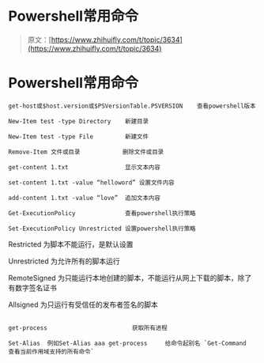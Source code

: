 # Powershell常用命令

> 原文：[https://www.zhihuifly.com/t/topic/3634](https://www.zhihuifly.com/t/topic/3634)

# Powershell常用命令

```
get-host或$host.version或$PSVersionTable.PSVERSION    查看powershell版本

New-Item test -type Directory    新建目录

New-Item test -type File         新建文件

Remove-Item 文件或目录            删除文件或目录

get-content 1.txt                显示文本内容

set-content 1.txt -value “helloword” 设置文件内容

add-content 1.txt -value “love”  追加文本内容

Get-ExecutionPolicy              查看powershell执行策略

Set-ExecutionPolicy Unrestricted 设置powershell执行策略

```
Restricted 为脚本不能运行，是默认设置

Unrestricted 为允许所有的脚本运行

RemoteSigned 为只能运行本地创建的脚本，不能运行从网上下载的脚本，除了有数字签名证书

Allsigned 为只运行有受信任的发布者签名的脚本 
```

get-process                        获取所有进程

Set-Alias  例如Set-Alias aaa get-process     给命令起别名 `Get-Command                        查看当前作用域支持的所有命令` 
```